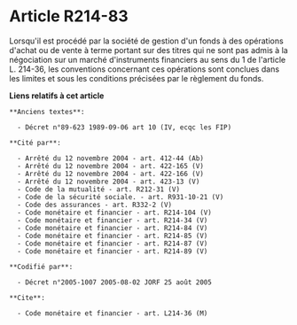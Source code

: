 # Article R214-83

Lorsqu'il est procédé par la société de gestion d'un fonds à des opérations d'achat ou de vente à terme portant sur des
titres qui ne sont pas admis à la négociation sur un marché d'instruments financiers au sens du 1 de l'article L. 214-36, les
conventions concernant ces opérations sont conclues dans les limites et sous les conditions précisées par le règlement du
fonds.

**Liens relatifs à cet article**

	**Anciens textes**:

	  - Décret n°89-623 1989-09-06 art 10 (IV, ecqc les FIP)

	**Cité par**:

	  - Arrêté du 12 novembre 2004 - art. 412-44 (Ab)
	  - Arrêté du 12 novembre 2004 - art. 422-165 (V)
	  - Arrêté du 12 novembre 2004 - art. 422-166 (V)
	  - Arrêté du 12 novembre 2004 - art. 423-13 (V)
	  - Code de la mutualité - art. R212-31 (V)
	  - Code de la sécurité sociale. - art. R931-10-21 (V)
	  - Code des assurances - art. R332-2 (V)
	  - Code monétaire et financier - art. R214-104 (V)
	  - Code monétaire et financier - art. R214-34 (V)
	  - Code monétaire et financier - art. R214-84 (V)
	  - Code monétaire et financier - art. R214-85 (V)
	  - Code monétaire et financier - art. R214-87 (V)
	  - Code monétaire et financier - art. R214-89 (V)

	**Codifié par**:

	  - Décret n°2005-1007 2005-08-02 JORF 25 août 2005

	**Cite**:

	  - Code monétaire et financier - art. L214-36 (M)
